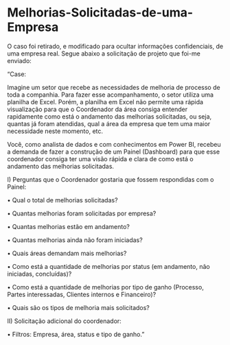 # Melhorias-Solicitadas-de-uma-Empresa

O caso foi retirado, e modificado para ocultar informações confidenciais, de uma empresa real. Segue abaixo a solicitação de projeto que foi-me enviado:

“Case:

Imagine um setor que recebe as necessidades de melhoria de processo de toda a companhia. Para fazer esse acompanhamento, o setor utiliza uma planilha de Excel. Porém, a planilha em Excel não permite uma rápida visualização para que o Coordenador da área consiga entender rapidamente como está o andamento das melhorias solicitadas, ou seja, quantas já foram atendidas, qual a área da empresa que tem uma maior necessidade neste momento, etc. 

Você, como analista de dados e com conhecimentos em Power BI, recebeu a demanda de fazer a construção de um Painel (Dashboard) para que esse coordenador consiga ter uma visão rápida e clara de como está o andamento das melhorias solicitadas.


I) Perguntas que o Coordenador gostaria que fossem respondidas com o Painel:

• Qual o total de melhorias solicitadas?

• Quantas melhorias foram solicitadas por empresa?

• Quantas melhorias estão em andamento?

• Quantas melhorias ainda não foram iniciadas?

• Quais áreas demandam mais melhorias?

• Como está a quantidade de melhorias por status (em andamento, não iniciadas, concluídas)?

• Como está a quantidade de melhorias por tipo de ganho (Processo, Partes interessadas, Clientes internos e Financeiro)?

• Quais são os tipos de melhoria mais solicitados?

II) Solicitação adicional do coordenador:

• Filtros: Empresa, área, status e tipo de ganho.”
